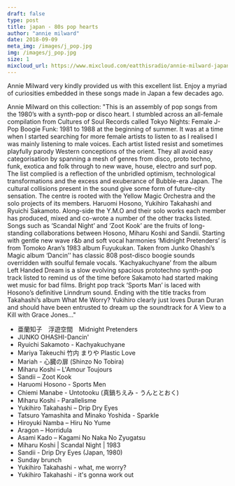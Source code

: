 ```yaml
---
draft: false
type: post
title: japan - 80s pop hearts
author: "annie milward"
date: 2018-09-09
meta_img: /images/j_pop.jpg
img: /images/j_pop.jpg
size: 1
mixcloud_url: https://www.mixcloud.com/eatthisradio/annie-milward-japanese-mix/
---
```


Annie Milward very kindly provided us with this excellent list. Enjoy a myriad of curiosities embedded in these songs made in Japan a few decades ago. 

Annie Milward on this collection:
"This is an assembly of pop songs from the 1980’s with a synth-pop or disco heart. 
I stumbled across an all-female compilation from Cultures of Soul Records called Tokyo Nights: Female J-Pop Boogie Funk: 1981 to 1988 at the beginning of summer. It was at a time when I started searching for more female artists to listen to as I realised I was mainly listening to male voices. Each artist listed resist and sometimes playfully parody Western conceptions of the orient. They all avoid easy categorisation by spanning a mesh of genres from disco, proto techno, funk, exotica and folk through to new wave, house, electro and surf pop. The list complied is a reflection of the unbridled optimism, technological transformations and the excess and exuberance of Bubble-era Japan. The cultural collisions present in the sound give some form of future-city sensation. The centre is rooted with the Yellow Magic Orchestra and the solo projects of its members. Haruomi Hosono, Yukihiro Takahashi and Ryuichi Sakamoto. Along-side the Y.M.O and their solo works each member has produced, mixed and co-wrote a number of the other tracks listed. Songs such as ‘Scandal Night’ and ‘Zoot Kook’ are the fruits of long-standing collaborations between Hosono, Miharu Koshi and Sandii. Starting with gentle new wave r&b and soft vocal harmonies ‘Midnight Pretenders’ is from Tomoko Aran’s 1983 album Fuyukukan. Taken from Junko Ohashi’s Magic album ‘Dancin’’ has classic 808 post-disco boogie sounds overridden with soulful female vocals. ‘Kachyakuchyane’ from the album Left Handed Dream is a slow evolving spacious prototechno synth-pop track listed to remind us of the time before Sakamoto had started making wet music for bad films. Bright pop track ‘Sports Man’ is laced with Hosono’s definitive Linndrum sound. Ending with the title tracks from Takahashi’s album What Me Worry? Yukihiro clearly just loves Duran Duran and should have been entrusted to dream up the soundtrack for A View to a Kill with Grace Jones…"

- 亜蘭知子　浮遊空間　Midnight Pretenders
- JUNKO OHASHI-Dancin'
- Ryuichi Sakamoto - Kachyakuchyane
- Mariya Takeuchi 竹内 まりや Plastic Love
- Mariah - 心臓の扉 (Shinzo No Tobira)
- Miharu Koshi –  L'Amour Toujours
- Sandii – Zoot Kook
- Haruomi Hosono - Sports Men
- Chiemi Manabe - Untotooku (真鍋ちえみ - うんととおく)
- Miharu Koshi - Parallelisme
- Yukihiro Takahashi – Drip Dry Eyes
- Tatsuro Yamashita and Minako Yoshida - Sparkle 
- Hiroyuki Namba – Hiru No Yume
- Aragon – Horridula
- Asami Kado – Kagami No Naka No Zyugatsu
- Miharu Koshi | Scandal Night | 1983
- Sandii - Drip Dry Eyes (Japan, 1980)
- Sunday brunch
- Yukihiro Takahashi - what, me worry?
- Yukihiro Takahashi - it's gonna work out
